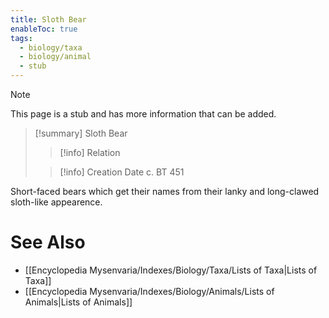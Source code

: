 ```yaml
---
title: Sloth Bear
enableToc: true
tags:
  - biology/taxa
  - biology/animal
  - stub
---
```


> [!note]
> This page is a stub and has more information that can be added.

> [!summary] Sloth Bear
> > [!info] Relation
>
> > [!info] Creation Date
> > c. BT 451

Short-faced bears which get their names from their lanky and long-clawed sloth-like appearence.

# See Also
- [[Encyclopedia Mysenvaria/Indexes/Biology/Taxa/Lists of Taxa|Lists of Taxa]]
- [[Encyclopedia Mysenvaria/Indexes/Biology/Animals/Lists of Animals|Lists of Animals]]

